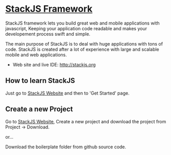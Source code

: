 # [StackJS Framework](http://www.stackjs.org)

StackJS framework lets you build great web and mobile applications with javascript, Keeping your application code readable and makes your developement process swift and simple.

The main purpose of StackJS is to deal with huge applications with tons of code.
StackJS is created after a lot of experience with large and scalable mobile and web applications.

* Web site and live IDE: http://stackjs.org

## How to learn StackJS

Just go to [StackJS Website](http://www.stackjs.org) and then to 'Get Started' page.

## Create a new Project

Go to [StackJS Website](http://www.stackjs.org), Create a new project and download the project from Project -> Download.

or...

Download the boilerplate folder from github source code.
